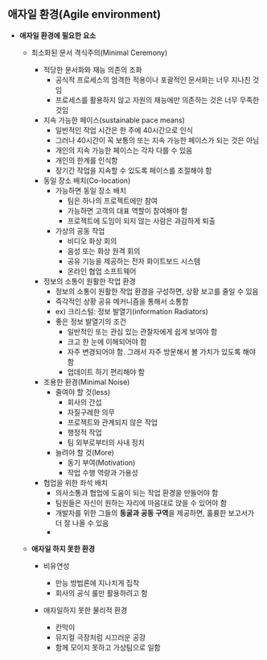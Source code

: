 ## 애자일 환경(Agile environment)

- **애자일 환경에 필요한 요소**

  - 최소화된 문서 격식주의(Minimal Ceremony)
    - 적당한 문서화와 재능 의존의 조화
      - 공식적 프로세스의 엄격한 적용이나 포괄적인 문서화는 너무 지나친 것임
      - 프로세스를 활용하지 않고 자원의 재능에만 의존하는 것은 너무 무족한 것임
    - 지속 가능한 페이스(sustainable pace means)
      - 일반적인 작업 시간은 한 주에 40시간으로 인식
      - 그러나 40시간이 꼭 보통의 또는 지속 가능한 페이스가 되는 것은 아님
      - 개인의 지속 가능한 페이스는 각자 다를 수 있음
      - 개인의 한계를 인식함
      - 장기간 작업을 지속할 수 있도록 페이스를 조절해야 함
    - 동일 장소 배치(Co-location)
      - 가능하면 동일 장소 배치
        - 팀은 하나의 프로젝트에만 참여
        - 가능하면 고객의 대표 역할이 참여해야 함
        - 프로젝트에 도임이 되지 않는 사람은 과감하게 퇴출
      - 가상의 공동 작업
        - 비디오 화상 회의
        - 음성 또는 화상 원격 회의
        - 공유 기능을 제공하는 전자 화이트보드 시스템
        - 온라인 협업 소프트웨어
    - 정보의 소통이 원활한 작업 환경
      - 정보의 소통이 원활한 작업 환경을 구성하면, 상황 보고를 줄일 수 있음
      - 즉각적인 상황 공유 메커니즘을 통해서 소통함
      - ex) 크리스털: 정보 발열기(information Radiators)
      - 좋은 정보 발열기의 조건
        - 일반적인 또는 관심 있는 관찰자에게 쉽게 보여야 함
        - 크고 한 눈에 이해되어야 함
        - 자주 변경되어야 함. 그래서 자주 방문해서 볼 가치가 있도록 해야 함
        - 업데이트 하기 편리해야 함
    - 조용한 환경(Minimal Noise)
      - 줄여야 할 것(less)
        - 회사의 간섭
        - 자질구레한 의무
        - 프로젝트와 관계되지 않은 작업
        - 행정적 작업
        - 팀 외부로부터의 사내 정치
      - 늘려야 할 것(More)
        - 동기 부여(Motivation)
        - 작업 수행 역량과 가용성
    - 협업을 위한 좌석 배치
      - 의사소통과 협업에 도움이 되는 작업 환경을 만들어야 함
      - 팀원들은 자신이 원하는 자리에 마음대로 앉을 수 있어야 함
      - 개발자를 위한 그들의 **동굴과 공동 구역**을 제공하면, 훌륭한 보고서가 더 잘 나올 수 있음
      - 

  - **애자일 하지 못한 환경**

    - 비유연성 

      - 만능 방법론에 지나치게 집착
      - 회사의 공식 룰만 활용하려고 함

    - 애자일하지 못한 물리적 환경

      - 칸막이
      - 뮤지컬 극장처럼 시끄러운 공강
      - 함께 모이지 못하고 가상팀으로 일함

      
